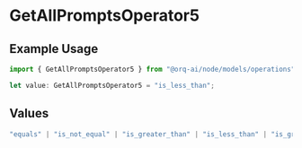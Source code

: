 # GetAllPromptsOperator5

## Example Usage

```typescript
import { GetAllPromptsOperator5 } from "@orq-ai/node/models/operations";

let value: GetAllPromptsOperator5 = "is_less_than";
```

## Values

```typescript
"equals" | "is_not_equal" | "is_greater_than" | "is_less_than" | "is_greater_than_or_equal_to" | "is_less_than_or_equal_to" | "is_between" | "is_empty" | "is_not_empty"
```
